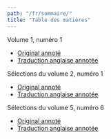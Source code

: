 ```yaml
---
path: "/fr/sommaire/"
title: "Table des matières"
---
```

Volume 1, numéro 1
* [Original annoté](/RdCv1n1-fr)
* [Traduction anglaise annotée](/RdCv1n1-en)

Sélections du volume 2, numéro 1
* [Original annoté](/RdCv2n1-fr)
* [Traduction anglaise annotée](/RdCv2n1-en)

Sélections du volume 5, numéro 6
* [Original annoté](/RdCv5n6p13-fr)
* [Traduction anglaise annotée](/RdCv5n6p13-en)

